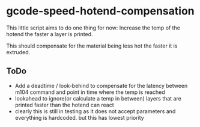 # gcode-speed-hotend-compensation

This little script aims to do one thing for now:
Increase the temp of the hotend the faster a layer is printed.

This should compensate for the material being less hot the faster it is extruded.

## ToDo
- Add a deadtime / look-behind to compensate for the latency between m104 command and point in time where the temp is reached
- lookahead to ignore(or calculate a temp in between) layers that are printed faster than the hotend can react
- clearly this is still in testing as it does not accept parameters and everything is hardcoded. but this has lowest priority
